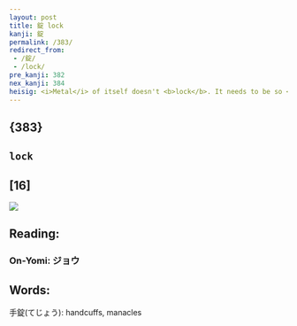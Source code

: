 ```yaml
---
layout: post
title: 錠 lock
kanji: 錠
permalink: /383/
redirect_from:
 - /錠/
 - /lock/
pre_kanji: 382
nex_kanji: 384
heisig: <i>Metal</i> of itself doesn't <b>lock</b>. It needs to be so <i>determined</i> by a <b>lock</b>smith. Now make a concrete image of that.
---
```


## {383}

## `lock`

## [16]

<div class="stroke"><img src="E98CA0.png" /></div>

## Reading:

### On-Yomi: ジョウ

## Words:

手錠(てじょう): handcuffs, manacles
